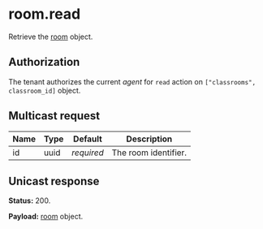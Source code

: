 # room.read

Retrieve the [room](../room.md#room) object.

## Authorization

The tenant authorizes the current _agent_ for `read` action on `["classrooms", classroom_id]` object.

## Multicast request

Name  | Type | Default    | Description
----- | ---- | ---------- | --------------------
id    | uuid | _required_ | The room identifier.

## Unicast response

**Status:** 200.

**Payload:** [room](../room.md#room) object.
